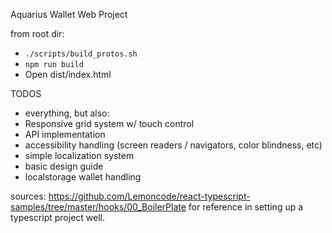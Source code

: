 Aquarius Wallet Web Project

from root dir:

- `./scripts/build_protos.sh`
- `npm run build`
- Open dist/index.html

TODOS

- everything, but also:
- Responsive grid system w/ touch control
- API implementation
- accessibility handling (screen readers / navigators, color blindness, etc)
- simple localization system
- basic design guide
- localstorage wallet handling

sources:
https://github.com/Lemoncode/react-typescript-samples/tree/master/hooks/00_BoilerPlate for reference in setting up a typescript project well.
